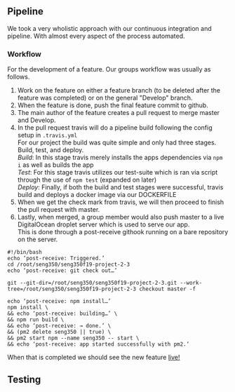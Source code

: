 ## Pipeline

We took a very wholistic approach with our continuous integration and pipeline. With almost every aspect of the process automated.  

### Workflow  
For the development of a feature. Our groups workflow was usually as follows.  

1. Work on the feature on either a feature branch (to be deleted after the feature was completed) or on the general "Develop" branch.  
2. When the feature is done, push the final feature commit to github.  
3. The main author of the feature creates a pull request to merge master and Develop.  
4. In the pull request travis will do a pipeline build following the config setup in `.travis.yml`  
  For our project the build was quite simple and only had three stages. Build, test, and deploy.  
  *Build*: In this stage travis merely installs the apps dependencies via `npm i` as well as builds the app  
  *Test*: For this stage travis utilizes our test-suite which is ran via script through the use of `npm test` (expanded on later)  
  *Deploy*: Finally, if both the build and test stages were successful, travis build and deploys a docker image via our DOCKERFILE  
5. When we get the check mark from travis, we will then proceed to finish the pull request with master.  
6. Lastly, when merged, a group member would also push master to a live DigitalOcean droplet server which is used to serve our app.  
  This is done through a post-receive githook running on a bare repository on the server.
  
  ```
#!/bin/bash
echo ‘post-receive: Triggered.’
cd /root/seng350/seng350f19-project-2-3
echo ‘post-receive: git check out…’

git --git-dir=/root/seng350/seng350f19-project-2-3.git --work-tree=/root/seng350/seng350f19-project-2-3 checkout master -f

echo ‘post-receive: npm install…’
npm install \
&& echo ‘post-receive: building…’ \
&& npm run build \
&& echo ‘post-receive: → done.’ \
&& (pm2 delete seng350 || true) \
&& pm2 start npm --name seng350 -- start \
&& echo ‘post-receive: app started successfully with pm2.‘
```

When that is completed we should see the new feature [live!](https://seng350.roubekas.com)

## Testing
